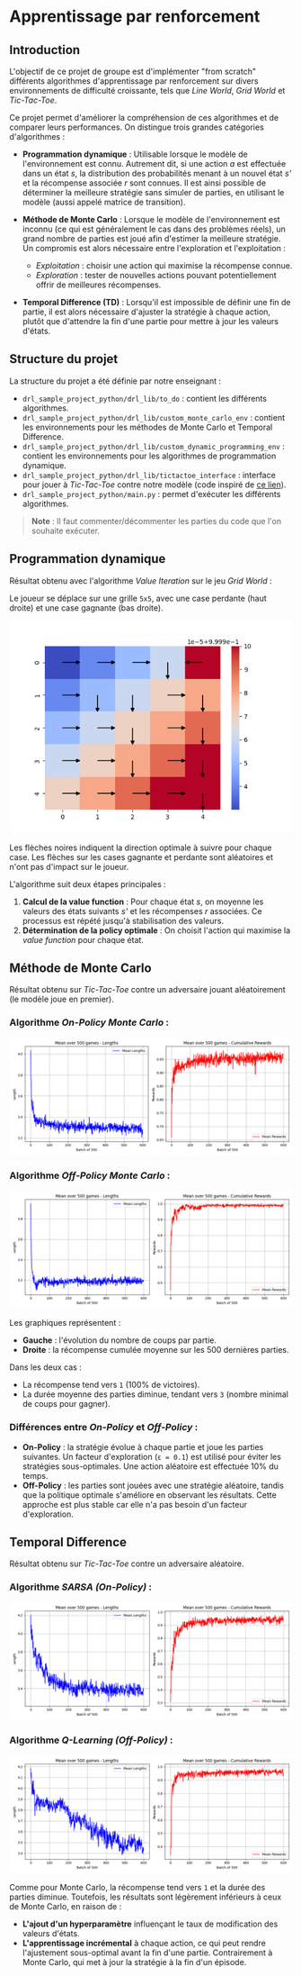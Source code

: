# Apprentissage par renforcement

## Introduction

L'objectif de ce projet de groupe est d'implémenter "from scratch" différents algorithmes d'apprentissage par renforcement sur divers environnements de difficulté croissante, tels que *Line World*, *Grid World* et *Tic-Tac-Toe*.

Ce projet permet d'améliorer la compréhension de ces algorithmes et de comparer leurs performances. On distingue trois grandes catégories d'algorithmes :

- **Programmation dynamique** : Utilisable lorsque le modèle de l'environnement est connu. Autrement dit, si une action *a* est effectuée dans un état *s*, la distribution des probabilités menant à un nouvel état *s'* et la récompense associée *r* sont connues. Il est ainsi possible de déterminer la meilleure stratégie sans simuler de parties, en utilisant le modèle (aussi appelé matrice de transition).

- **Méthode de Monte Carlo** : Lorsque le modèle de l'environnement est inconnu (ce qui est généralement le cas dans des problèmes réels), un grand nombre de parties est joué afin d'estimer la meilleure stratégie. Un compromis est alors nécessaire entre l'exploration et l'exploitation :

  - *Exploitation* : choisir une action qui maximise la récompense connue.
  - *Exploration* : tester de nouvelles actions pouvant potentiellement offrir de meilleures récompenses.

- **Temporal Difference (TD)** : Lorsqu'il est impossible de définir une fin de partie, il est alors nécessaire d'ajuster la stratégie à chaque action, plutôt que d'attendre la fin d'une partie pour mettre à jour les valeurs d'états.

## Structure du projet

La structure du projet a été définie par notre enseignant :

- `drl_sample_project_python/drl_lib/to_do` : contient les différents algorithmes.
- `drl_sample_project_python/drl_lib/custom_monte_carlo_env` : contient les environnements pour les méthodes de Monte Carlo et Temporal Difference.
- `drl_sample_project_python/drl_lib/custom_dynamic_programming_env` : contient les environnements pour les algorithmes de programmation dynamique.
- `drl_sample_project_python/drl_lib/tictactoe_interface` : interface pour jouer à *Tic-Tac-Toe* contre notre modèle (code inspiré de [ce lien](https://www.geeksforgeeks.org/tic-tac-toe-gui-in-python-using-pygame/)).
- `drl_sample_project_python/main.py` : permet d'exécuter les différents algorithmes.

> **Note** : Il faut commenter/décommenter les parties du code que l'on souhaite exécuter.

## Programmation dynamique

Résultat obtenu avec l'algorithme *Value Iteration* sur le jeu *Grid World* :

Le joueur se déplace sur une grille `5x5`, avec une case perdante (haut droite) et une case gagnante (bas droite).

![DPGridWorld](img/DPGridWorld.png)

Les flèches noires indiquent la direction optimale à suivre pour chaque case. Les flèches sur les cases gagnante et perdante sont aléatoires et n'ont pas d'impact sur le joueur.

L'algorithme suit deux étapes principales :

1. **Calcul de la value function** : Pour chaque état *s*, on moyenne les valeurs des états suivants *s'* et les récompenses *r* associées. Ce processus est répété jusqu'à stabilisation des valeurs.
2. **Détermination de la policy optimale** : On choisit l'action qui maximise la *value function* pour chaque état.

## Méthode de Monte Carlo

Résultat obtenu sur *Tic-Tac-Toe* contre un adversaire jouant aléatoirement (le modèle joue en premier).

### Algorithme *On-Policy Monte Carlo* :

![MTC-OnPolicy-TicTacToe](img/MTC-OnPolicy-TicTacToe.png)

### Algorithme *Off-Policy Monte Carlo* :

![MTC-OffPolicy-TicTacToe](img/MTC-OffPolicy-TicTacToe.png)

Les graphiques représentent :

- **Gauche** : l'évolution du nombre de coups par partie.
- **Droite** : la récompense cumulée moyenne sur les 500 dernières parties.

Dans les deux cas :
- La récompense tend vers `1` (100% de victoires).
- La durée moyenne des parties diminue, tendant vers `3` (nombre minimal de coups pour gagner).

### Différences entre *On-Policy* et *Off-Policy* :

- **On-Policy** : la stratégie évolue à chaque partie et joue les parties suivantes. Un facteur d'exploration (`ε = 0.1`) est utilisé pour éviter les stratégies sous-optimales. Une action aléatoire est effectuée 10% du temps.
- **Off-Policy** : les parties sont jouées avec une stratégie aléatoire, tandis que la politique optimale s'améliore en observant les résultats. Cette approche est plus stable car elle n'a pas besoin d'un facteur d'exploration.

## Temporal Difference

Résultat obtenu sur *Tic-Tac-Toe* contre un adversaire aléatoire.

### Algorithme *SARSA (On-Policy)* :

![TD-Sarsa-TicTacToe](img/TD-Sarsa-TicTacToe.png)

### Algorithme *Q-Learning (Off-Policy)* :

![TD-QLearning-TicTacToe](img/TD-QLearning-TicTacToe.png)

Comme pour Monte Carlo, la récompense tend vers `1` et la durée des parties diminue. Toutefois, les résultats sont légèrement inférieurs à ceux de Monte Carlo, en raison de :

- **L'ajout d'un hyperparamètre** influençant le taux de modification des valeurs d'états.
- **L'apprentissage incrémental** à chaque action, ce qui peut rendre l'ajustement sous-optimal avant la fin d'une partie. Contrairement à Monte Carlo, qui met à jour la stratégie à la fin d'un épisode.
